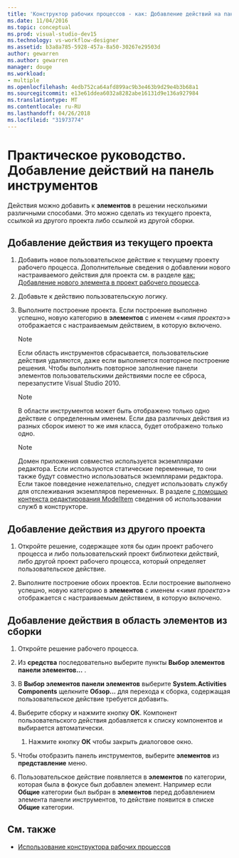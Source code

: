 ```yaml
---
title: 'Конструктор рабочих процессов - как: Добавление действий на панель элементов'
ms.date: 11/04/2016
ms.topic: conceptual
ms.prod: visual-studio-dev15
ms.technology: vs-workflow-designer
ms.assetid: b3a8a785-5928-457a-8a50-30267e29503d
author: gewarren
ms.author: gewarren
manager: douge
ms.workload:
- multiple
ms.openlocfilehash: 4edb752ca64afd899ac9b3e463b9d29e4b3b68a1
ms.sourcegitcommit: e13e61ddea6032a8282abe16131d9e136a927984
ms.translationtype: MT
ms.contentlocale: ru-RU
ms.lasthandoff: 04/26/2018
ms.locfileid: "31973774"
---
```

# <a name="how-to-add-activities-to-the-toolbox"></a>Практическое руководство. Добавление действий на панель инструментов

Действия можно добавить к **элементов** в решении несколькими различными способами. Это можно сделать из текущего проекта, ссылкой из другого проекта либо ссылкой из другой сборки.

## <a name="to-add-an-activity-from-within-your-current-project"></a>Добавление действия из текущего проекта

1.  Добавить новое пользовательское действие к текущему проекту рабочего процесса. Дополнительные сведения о добавлении нового настраиваемого действия для проекта см. в разделе [как: Добавление нового элемента в проект рабочего процесса](../workflow-designer/how-to-add-a-new-item-to-a-workflow-project.md).

2.  Добавьте к действию пользовательскую логику.

3.  Выполните построение проекта. Если построение выполнено успешно, новую категорию в **элементов** с именем «\<*имя проекта*>» отображается с настраиваемым действием, в которую включено.

    > [!NOTE]
    > Если область инструментов сбрасывается, пользовательские действия удаляются, даже если выполняется повторное построение решения. Чтобы выполнить повторное заполнение панели элементов пользовательскими действиями после ее сброса, перезапустите Visual Studio 2010.

    > [!NOTE]
    > В области инструментов может быть отображено только одно действие с определенным именем. Если два различных действия из разных сборок имеют то же имя класса, будет отображено только одно.

    > [!NOTE]
    > Домен приложения совместно используется экземплярами редактора. Если используются статические переменные, то они также будут совместно использоваться экземплярами редактора. Если такое поведение нежелательно, следует использовать службу для отслеживания экземпляров переменных. В разделе [с помощью контекста редактирования ModelItem](/dotnet/framework/windows-workflow-foundation/using-the-modelitem-editing-context) сведения об использовании служб в конструкторе.

## <a name="to-add-an-activity-from-within-a-different-project"></a>Добавление действия из другого проекта

1.  Откройте решение, содержащее хотя бы один проект рабочего процесса и либо пользовательский проект библиотеки действий, либо другой проект рабочего процесса, который определяет пользовательское действие.

2.  Выполните построение обоих проектов. Если построение выполнено успешно, новую категорию в **элементов** с именем «\<*имя проекта*>» отображается с настраиваемым действием, в которую включено.

## <a name="to-add-an-activity-to-the-toolbox-from-an-assembly"></a>Добавление действия в область элементов из сборки

1.  Откройте решение рабочего процесса.

2.  Из **средства** последовательно выберите пункты **Выбор элементов панели элементов...** .

3.  В **Выбор элементов панели элементов** выберите **System.Activities Components** щелкните **Обзор...**  для перехода к сборка, содержащая пользовательское действие требуется добавить.

4.  Выберите сборку и нажмите кнопку **ОК**. Компонент пользовательского действия добавляется к списку компонентов и выбирается автоматически.

    1.  Нажмите кнопку **ОК** чтобы закрыть диалоговое окно.

5.  Чтобы отобразить панель инструментов, выберите **элементов** из **представление** меню.

6.  Пользовательское действие появляется в **элементов** по категории, которая была в фокусе был добавлен элемент. Например если **Общие** категории был выбран в **элементов** перед добавлением элемента панели инструментов, то действие появится в списке **Общие** категории.

## <a name="see-also"></a>См. также

- [Использование конструктора рабочих процессов](../workflow-designer/using-the-workflow-designer.md)